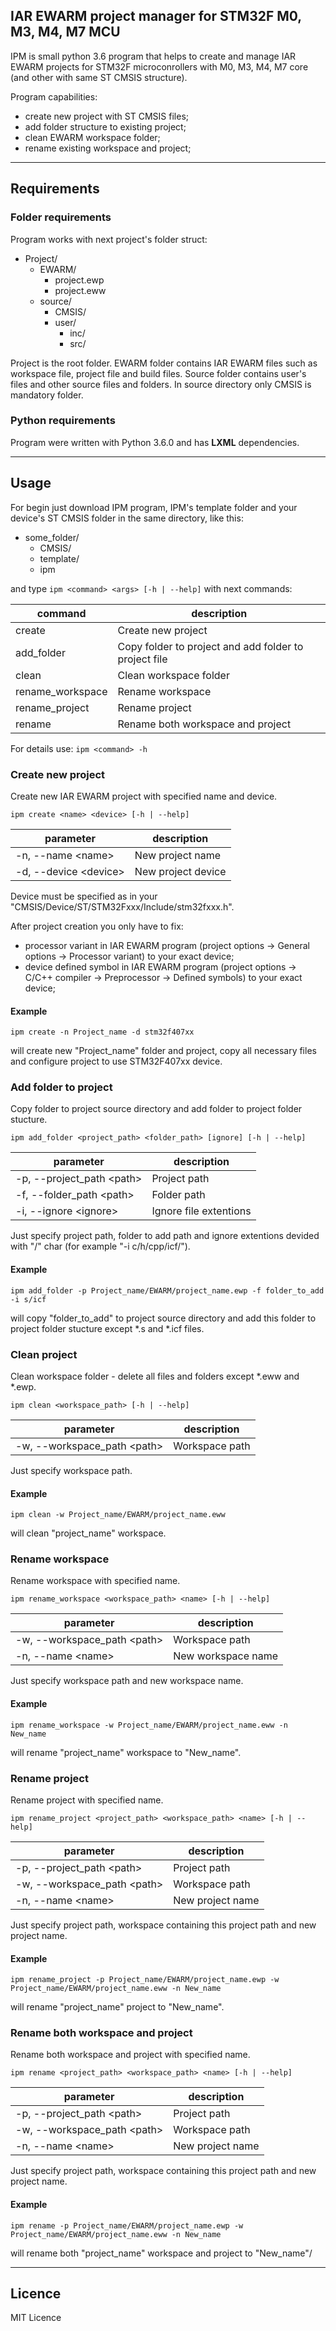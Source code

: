 ## IAR EWARM project manager for STM32F M0, M3, M4, M7 MCU

IPM is small python 3.6 program that helps to create and manage IAR EWARM projects
for STM32F microconrollers with M0, M3, M4, M7 core (and other with same ST CMSIS structure).

Program capabilities:
  - create new project with ST CMSIS files;
  - add folder structure to existing project;
  - clean EWARM workspace folder;
  - rename existing workspace and project;

---

## Requirements

### Folder requirements

Program works with next project's folder struct:
- Project/
  - EWARM/
    - project.ewp
    - project.eww
  - source/
    - CMSIS/
    - user/
      - inc/
      - src/

Project is the root folder. EWARM folder contains IAR EWARM files such as workspace file, project file
and build files. Source folder contains user's files and other source files and folders.
In source directory only CMSIS is mandatory folder.

### Python requirements

Program were written with Python 3.6.0 and has **LXML** dependencies.

---

## Usage

For begin just download IPM program, IPM's template folder and your device's ST CMSIS folder in
the same directory, like this:
- some_folder/
  - CMSIS/
  - template/
  - ipm

and type `ipm <command> <args> [-h | --help]` with next commands:

| command | description |
|---------|-------------|
| create | Create new project |
| add_folder | Copy folder to project and add folder to project file |
| clean | Clean workspace folder |
| rename_workspace | Rename workspace |
| rename_project | Rename project |
| rename | Rename both workspace and project |

For details use: `ipm <command> -h`


###  Create new project
Create new IAR EWARM project with specified name and device.

`ipm create <name> <device> [-h | --help]`

| parameter | description |
|---------|-------------|
| -n, --name \<name> | New project name |
| -d, --device \<device> | New project device |

Device must be specified as in your "CMSIS/Device/ST/STM32Fxxx/Include/stm32fxxx.h".

After project creation you only have to fix:
- processor variant in IAR EWARM program (project options -> General options -> Processor variant) to your exact device;
- device defined symbol in IAR EWARM program (project options -> C/C++ compiler -> Preprocessor -> Defined symbols) to your exact device;

#### Example
`ipm create -n Project_name -d stm32f407xx`

will create new "Project_name" folder and project, copy all necessary files and
configure project to use STM32F407xx device.


### Add folder to project
Copy folder to project source directory and add folder to project folder stucture.

`ipm add_folder <project_path> <folder_path> [ignore] [-h | --help]`

| parameter | description |
|---------|-------------|
| -p, --project_path \<path> | Project path |
| -f, --folder_path \<path> | Folder path |
| -i, --ignore \<ignore> | Ignore file extentions |

Just specify project path, folder to add path and ignore
extentions devided with "/" char (for example "-i c/h/cpp/icf/").

#### Example
`ipm add_folder -p Project_name/EWARM/project_name.ewp -f folder_to_add -i s/icf`

will copy "folder_to_add" to project source directory and
add this folder to project folder stucture except *.s and *.icf files.


### Clean project
Clean workspace folder - delete all files and folders except *.eww and *.ewp.

`ipm clean <workspace_path> [-h | --help]`

| parameter | description |
|---------|-------------|
| -w, --workspace_path \<path> | Workspace path |

Just specify workspace path.

#### Example
`ipm clean -w Project_name/EWARM/project_name.eww`

will clean "project_name" workspace.


### Rename workspace
Rename workspace with specified name.

`ipm rename_workspace <workspace_path> <name> [-h | --help]`

| parameter | description |
|---------|-------------|
| -w, --workspace_path \<path> | Workspace path |
| -n, --name \<name> | New workspace name |

Just specify workspace path and new workspace name.

#### Example
`ipm rename_workspace -w Project_name/EWARM/project_name.eww -n New_name`

will rename "project_name" workspace to "New_name".


### Rename project
Rename project with specified name.

`ipm rename_project <project_path> <workspace_path> <name> [-h | --help]`

| parameter | description |
|---------|-------------|
| -p, --project_path \<path> | Project path |
| -w, --workspace_path \<path> | Workspace path |
| -n, --name \<name> | New project name |

Just specify project path, workspace containing this project path
and new project name.

#### Example
`ipm rename_project -p Project_name/EWARM/project_name.ewp -w Project_name/EWARM/project_name.eww -n New_name`

will rename "project_name" project to "New_name".


### Rename both workspace and project
Rename both workspace and project with specified name.

`ipm rename <project_path> <workspace_path> <name> [-h | --help]`

| parameter | description |
|---------|-------------|
| -p, --project_path \<path> | Project path |
| -w, --workspace_path \<path> | Workspace path |
| -n, --name \<name> | New project name |

Just specify project path, workspace containing this project path
and new project name.

#### Example
`ipm rename -p Project_name/EWARM/project_name.ewp -w Project_name/EWARM/project_name.eww -n New_name`

will rename both "project_name" workspace and project to "New_name"/

---

## Licence
MIT Licence
